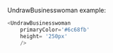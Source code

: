 UndrawBusinesswoman example:
```js 
<UndrawBusinesswoman
    primaryColor='#6c68fb'
    height= '250px'
    />
```